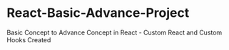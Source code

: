 # React-Basic-Advance-Project
Basic Concept to Advance Concept in React - Custom React and Custom Hooks Created
